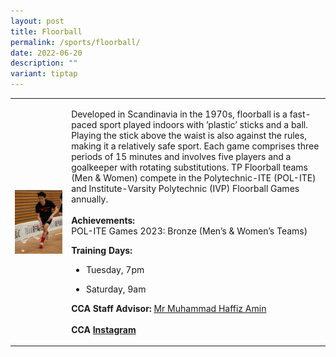 ```yaml
---
layout: post
title: Floorball
permalink: /sports/floorball/
date: 2022-06-20
description: ""
variant: tiptap
---
```

<table style="minWidth: 50px">
<colgroup>
<col>
<col>
</colgroup>
<tbody>
<tr>
<td rowspan="1" colspan="1">
<div class="isomer-image-wrapper">
<img style="display:block;margin-left:auto;margin-right:auto;" height="auto" width="100%" alt="Floorball" src="/images/Sports/FLOORBALL.png">
</div>
</td>
<td rowspan="1" colspan="1">
<p>Developed in Scandinavia in the 1970s, floorball is a fast-paced sport
played indoors with ’plastic’ sticks and a ball. Playing the stick above
the waist is also against the rules, making it a relatively safe sport.
Each game comprises three periods of 15 minutes and involves five players
and a goalkeeper with rotating substitutions. TP Floorball teams (Men &amp;
Women) compete in the Polytechnic-ITE (POL-ITE) and Institute-Varsity Polytechnic
(IVP) Floorball Games annually.
<br>
<br><strong>Achievements:</strong>
<br>POL-ITE Games 2023: Bronze (Men’s &amp; Women’s Teams)
<br>
</p>
<p><strong>Training Days:</strong>
</p>
<ul data-tight="true" class="tight">
<li>
<p>Tuesday, 7pm</p>
</li>
<li>
<p>Saturday, 9am</p>
</li>
</ul>
<p></p>
<p><strong>CCA Staff Advisor:</strong>  <a href="mailto:Muhammad_Haffiz_AMIN@TP.EDU.SG)" rel="noopener noreferrer nofollow" target="_blank">Mr Muhammad Haffiz Amin</a>
<br>
<br><strong>CCA <a href="https://www.instagram.com/tpfloorball/" rel="noopener noreferrer nofollow" target="_blank">Instagram</a></strong>
</p>
</td>
</tr>
</tbody>
</table>
<p></p>